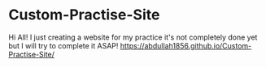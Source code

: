 # Custom-Practise-Site

Hi All! I just creating a website for my practice it's not completely done yet but I will try to complete it ASAP!
https://abdullah1856.github.io/Custom-Practise-Site/
